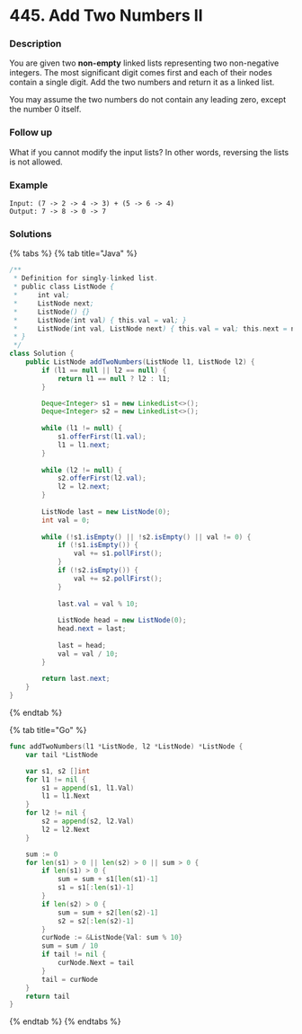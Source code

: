 # 445. Add Two Numbers II

### Description

You are given two **non-empty** linked lists representing two non-negative integers. The most significant digit comes first and each of their nodes contain a single digit. Add the two numbers and return it as a linked list.

You may assume the two numbers do not contain any leading zero, except the number 0 itself.

### **Follow up**

What if you cannot modify the input lists? In other words, reversing the lists is not allowed.

### **Example**

```text
Input: (7 -> 2 -> 4 -> 3) + (5 -> 6 -> 4)
Output: 7 -> 8 -> 0 -> 7
```

### Solutions

{% tabs %}
{% tab title="Java" %}
```java
/**
 * Definition for singly-linked list.
 * public class ListNode {
 *     int val;
 *     ListNode next;
 *     ListNode() {}
 *     ListNode(int val) { this.val = val; }
 *     ListNode(int val, ListNode next) { this.val = val; this.next = next; }
 * }
 */
class Solution {
    public ListNode addTwoNumbers(ListNode l1, ListNode l2) {
        if (l1 == null || l2 == null) {
            return l1 == null ? l2 : l1;
        }

        Deque<Integer> s1 = new LinkedList<>();
        Deque<Integer> s2 = new LinkedList<>();
        
        while (l1 != null) {
            s1.offerFirst(l1.val);
            l1 = l1.next;
        }
        
        while (l2 != null) {
            s2.offerFirst(l2.val);
            l2 = l2.next;
        }
        
        ListNode last = new ListNode(0);
        int val = 0;
        
        while (!s1.isEmpty() || !s2.isEmpty() || val != 0) {
            if (!s1.isEmpty()) {
                val += s1.pollFirst();
            }
            if (!s2.isEmpty()) {
                val += s2.pollFirst();
            }
            
            last.val = val % 10;
            
            ListNode head = new ListNode(0);
            head.next = last;
            
            last = head;
            val = val / 10;
        }
        
        return last.next;
    }
}
```
{% endtab %}

{% tab title="Go" %}
```go
func addTwoNumbers(l1 *ListNode, l2 *ListNode) *ListNode {
	var tail *ListNode

	var s1, s2 []int
	for l1 != nil {
		s1 = append(s1, l1.Val)
		l1 = l1.Next
	}
	for l2 != nil {
		s2 = append(s2, l2.Val)
		l2 = l2.Next
	}

	sum := 0
	for len(s1) > 0 || len(s2) > 0 || sum > 0 {
		if len(s1) > 0 {
			sum = sum + s1[len(s1)-1]
			s1 = s1[:len(s1)-1]
		}
		if len(s2) > 0 {
			sum = sum + s2[len(s2)-1]
			s2 = s2[:len(s2)-1]
		}
		curNode := &ListNode{Val: sum % 10}
		sum = sum / 10
		if tail != nil {
			curNode.Next = tail
		}
		tail = curNode
	}
	return tail
}
```
{% endtab %}
{% endtabs %}

